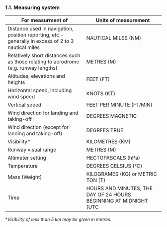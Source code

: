 ### 1.1. Measuring system

| For measurment of                                            | Units of measurement                                         |
| ------------------------------------------------------------ | ------------------------------------------------------------ |
| Distance used in navigation, position reporting, etc.-generally in excess of 2 to 3 nautical miles | NAUTICAL MILES (NM)                                          |
| Relatively short distances such as those relating to aerodrome (e.g. runway lengths) | METRES (M)                                                   |
| Altitudes, elevations and heights                            | FEET (FT)                                                    |
| Horizontal speed, including wind speed                       | KNOTS (KT)                                                   |
| Vertical speed                                               | FEET PER MINUTE (FT/MIN)                                     |
| Wind direction for landing and taking-off                    | DEGREES MAGNETIC                                             |
| Wind direction (except for landing and taking-off)           | DEGREES TRUE                                                 |
| Visibility*                                                  | KILOMETRES (KM)                                              |
| Runway visual range                                          | METRES (M)                                                   |
| Altimeter setting                                            | HECTOPASCALS (hPa)                                           |
| Temperature                                                  | DEGREES CELSIUS (°C)                                         |
| Mass (Weight)                                                | KILOGRAMES (KG) or METRIC TON (T)                            |
| Time                                                         | HOURS AND MINUTES, THE DAY OF 24 HOURS BEGINNING AT MIDNIGHT (UTC |

**Visibility of less than 5 km may be given in metres.*

